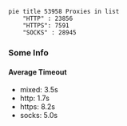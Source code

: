 
```mermaid
pie title 53958 Proxies in list
    "HTTP" : 23856
    "HTTPS": 7591
    "SOCKS" : 28945
```

### Some Info
#### Average Timeout

- mixed: 3.5s
- http: 1.7s
- https: 8.2s
- socks: 5.0s